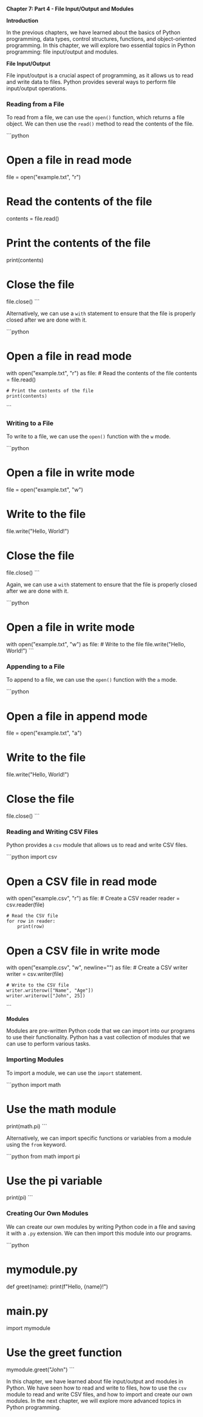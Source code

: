 <p><strong>Chapter 7: Part 4 - File Input/Output and Modules</strong></p>

<p><strong>Introduction</strong></p>

<p>In the previous chapters, we have learned about the basics of Python programming, data types, control structures, functions, and object-oriented programming. In this chapter, we will explore two essential topics in Python programming: file input/output and modules.</p>

<p><strong>File Input/Output</strong></p>

<p>File input/output is a crucial aspect of programming, as it allows us to read and write data to files. Python provides several ways to perform file input/output operations.</p>

<h3>Reading from a File</h3>

<p>To read from a file, we can use the <code>open()</code> function, which returns a file object. We can then use the <code>read()</code> method to read the contents of the file.</p>

<p>```python</p>

<h1>Open a file in read mode</h1>

<p>file = open("example.txt", "r")</p>

<h1>Read the contents of the file</h1>

<p>contents = file.read()</p>

<h1>Print the contents of the file</h1>

<p>print(contents)</p>

<h1>Close the file</h1>

<p>file.close()
```</p>

<p>Alternatively, we can use a <code>with</code> statement to ensure that the file is properly closed after we are done with it.</p>

<p>```python</p>

<h1>Open a file in read mode</h1>

<p>with open("example.txt", "r") as file:
    # Read the contents of the file
    contents = file.read()</p>

<pre><code># Print the contents of the file
print(contents)
</code></pre>

<p>```</p>

<h3>Writing to a File</h3>

<p>To write to a file, we can use the <code>open()</code> function with the <code>w</code> mode.</p>

<p>```python</p>

<h1>Open a file in write mode</h1>

<p>file = open("example.txt", "w")</p>

<h1>Write to the file</h1>

<p>file.write("Hello, World!")</p>

<h1>Close the file</h1>

<p>file.close()
```</p>

<p>Again, we can use a <code>with</code> statement to ensure that the file is properly closed after we are done with it.</p>

<p>```python</p>

<h1>Open a file in write mode</h1>

<p>with open("example.txt", "w") as file:
    # Write to the file
    file.write("Hello, World!")
```</p>

<h3>Appending to a File</h3>

<p>To append to a file, we can use the <code>open()</code> function with the <code>a</code> mode.</p>

<p>```python</p>

<h1>Open a file in append mode</h1>

<p>file = open("example.txt", "a")</p>

<h1>Write to the file</h1>

<p>file.write("Hello, World!")</p>

<h1>Close the file</h1>

<p>file.close()
```</p>

<h3>Reading and Writing CSV Files</h3>

<p>Python provides a <code>csv</code> module that allows us to read and write CSV files.</p>

<p>```python
import csv</p>

<h1>Open a CSV file in read mode</h1>

<p>with open("example.csv", "r") as file:
    # Create a CSV reader
    reader = csv.reader(file)</p>

<pre><code># Read the CSV file
for row in reader:
    print(row)
</code></pre>

<h1>Open a CSV file in write mode</h1>

<p>with open("example.csv", "w", newline="") as file:
    # Create a CSV writer
    writer = csv.writer(file)</p>

<pre><code># Write to the CSV file
writer.writerow(["Name", "Age"])
writer.writerow(["John", 25])
</code></pre>

<p>```</p>

<p><strong>Modules</strong></p>

<p>Modules are pre-written Python code that we can import into our programs to use their functionality. Python has a vast collection of modules that we can use to perform various tasks.</p>

<h3>Importing Modules</h3>

<p>To import a module, we can use the <code>import</code> statement.</p>

<p>```python
import math</p>

<h1>Use the math module</h1>

<p>print(math.pi)
```</p>

<p>Alternatively, we can import specific functions or variables from a module using the <code>from</code> keyword.</p>

<p>```python
from math import pi</p>

<h1>Use the pi variable</h1>

<p>print(pi)
```</p>

<h3>Creating Our Own Modules</h3>

<p>We can create our own modules by writing Python code in a file and saving it with a <code>.py</code> extension. We can then import this module into our programs.</p>

<p>```python</p>

<h1>mymodule.py</h1>

<p>def greet(name):
    print(f"Hello, {name}!")</p>

<h1>main.py</h1>

<p>import mymodule</p>

<h1>Use the greet function</h1>

<p>mymodule.greet("John")
```</p>

<p>In this chapter, we have learned about file input/output and modules in Python. We have seen how to read and write to files, how to use the <code>csv</code> module to read and write CSV files, and how to import and create our own modules. In the next chapter, we will explore more advanced topics in Python programming.</p>
